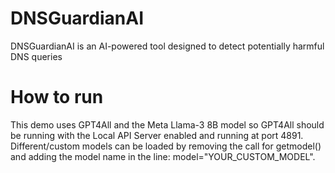 # DNSGuardianAI
DNSGuardianAI is an AI-powered tool designed to detect potentially harmful DNS queries

# How to run
This demo uses GPT4All and the Meta Llama-3 8B model so GPT4All should be running with the Local API Server enabled and running at port 4891. 
Different/custom models can be loaded by removing the call for getmodel() and adding the model name in the line: model="YOUR_CUSTOM_MODEL".

